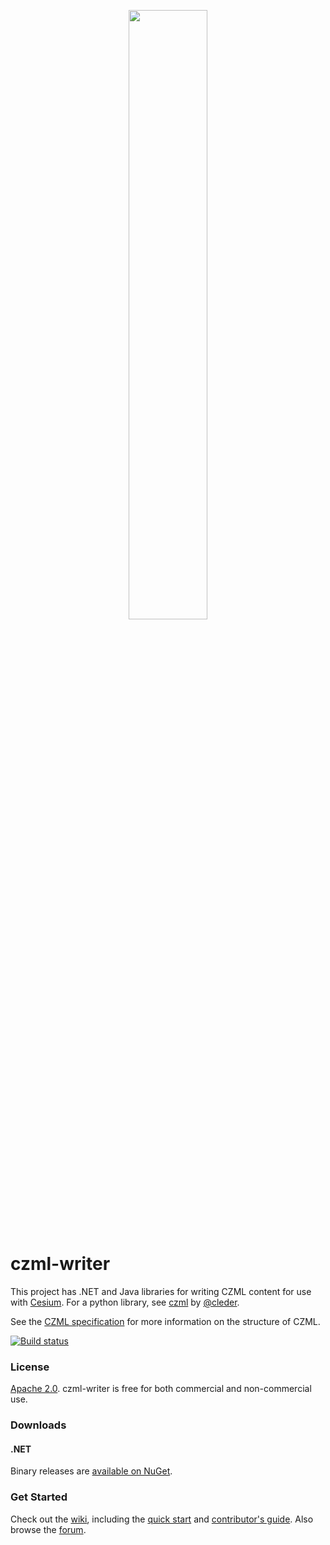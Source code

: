 <p align="center">
<img src="https://github.com/AnalyticalGraphicsInc/cesium/wiki/logos/Cesium_Logo_Color.jpg" width="50%" />
</p>

czml-writer
===========

This project has .NET and Java libraries for writing CZML content for use with [Cesium](https://cesiumjs.org/).  For a python library, see [czml](https://github.com/cleder/czml) by [@cleder](https://github.com/cleder).

See the [CZML specification](https://github.com/AnalyticalGraphicsInc/czml-writer/wiki/CZML-Guide) for more information on the structure of CZML.

[![Build status](https://ci.appveyor.com/api/projects/status/p4b2gm7tuosinaeg/branch/master?svg=true)](https://ci.appveyor.com/project/AnalyticalGraphics/czml-writer/branch/master)

### License ###

[Apache 2.0](https://www.apache.org/licenses/LICENSE-2.0.html).  czml-writer is free for both commercial and non-commercial use.

### Downloads ###

#### .NET

Binary releases are [available on NuGet](https://www.nuget.org/packages/CesiumLanguageWriter/).

### Get Started ###

Check out the [wiki](https://github.com/AnalyticalGraphicsInc/czml-writer/wiki), including the [quick start](https://github.com/AnalyticalGraphicsInc/czml-writer/wiki/Quick-Start) and [contributor's guide](https://github.com/AnalyticalGraphicsInc/czml-writer/wiki/Contributor's-Guide).  Also browse the [forum](https://groups.google.com/d/forum/cesium-dev).
